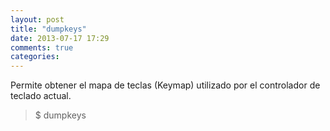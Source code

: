 ```yaml
---
layout: post
title: "dumpkeys"
date: 2013-07-17 17:29
comments: true
categories: 
---
```

Permite obtener el mapa de teclas (Keymap) utilizado por el controlador de teclado actual.

>$ dumpkeys

